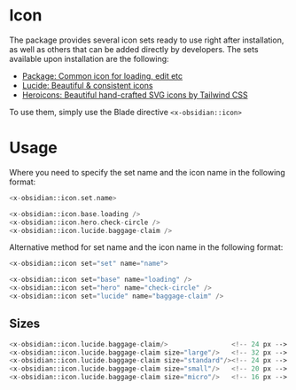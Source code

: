 # Icon

The package provides several icon sets ready to use right after installation, as well as others that can be added directly by developers. The sets available upon installation are the following:

* [Package: Common icon for loading, edit etc](https://github.com/emkcloud/obsidian-ui)
* [Lucide: Beautiful & consistent icons](https://lucide.dev/)
* [Heroicons: Beautiful hand-crafted SVG icons by Tailwind CSS](https://heroicons.com/)

To use them, simply use the Blade directive `<x-obsidian::icon>`

# Usage

Where you need to specify the set name and the icon name in the following format:

```php
<x-obsidian::icon.set.name>
```

```php
<x-obsidian::icon.base.loading /> 
<x-obsidian::icon.hero.check-circle /> 
<x-obsidian::icon.lucide.baggage-claim />
```

Alternative method for set name and the icon name in the following format:

```php
<x-obsidian::icon set="set" name="name">
```

```php
<x-obsidian::icon set="base" name="loading" /> 
<x-obsidian::icon set="hero" name="check-circle" /> 
<x-obsidian::icon set="lucide" name="baggage-claim" />
```

## Sizes

```php
<x-obsidian::icon.lucide.baggage-claim/>                <!-- 24 px -->
<x-obsidian::icon.lucide.baggage-claim size="large"/>   <!-- 32 px -->
<x-obsidian::icon.lucide.baggage-claim size="standard"/><!-- 24 px -->
<x-obsidian::icon.lucide.baggage-claim size="small"/>   <!-- 20 px -->
<x-obsidian::icon.lucide.baggage-claim size="micro"/>   <!-- 16 px -->
```
